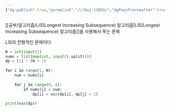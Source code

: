 ```yaml
---
{"dg-publish":true,"permalink":"///boj-11053/","dgPassFrontmatter":true}
---
```



[[공부/알고리즘/LIS(Longest Increasing Subsequence) 알고리즘\|LIS(Longest Increasing Subsequence) 알고리즘]]을 사용해서 푸는 문제

LIS의 전형적인 문제이다

```python
N = int(input())  
nums = list(map(int, input().split()))  
dp = [1] * (N + 1)  
  
for i in range(1, N):  
    num = nums[i]  
  
    for j in range(0, i):  
        if nums[j] < num:  
            dp[i] = max(dp[i], dp[j] + 1)  
  
print(max(dp))
```